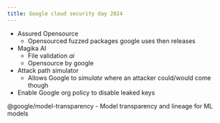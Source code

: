 ```yaml
---
title: Google cloud security day 2024
---
```


* Assured Opensource
    * Opensourced fuzzed packages google uses then releases
* Magika AI
    * File validation _ai_
    * Opensource by google
* Attack path simulator
    * Allows Google to _simulate_ where an attacker could/would come though
* Enable Google org policy to disable leaked keys

@google/model-transparency - Model transparency and lineage for ML models
